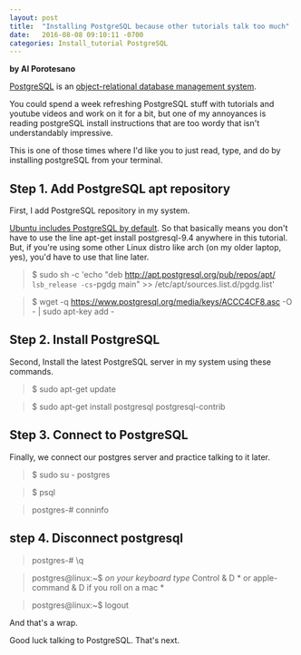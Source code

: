 ```yaml
---
layout: post
title:  "Installing PostgreSQL because other tutorials talk too much"
date:   2016-08-08 09:10:11 -0700
categories: Install_tutorial PostgreSQL
---
```

**by Al Porotesano**

[PostgreSQL](https://en.wikipedia.org/wiki/PostgreSQL) is an [object-relational database management system](https://en.wikipedia.org/wiki/Object-relational_database).

You could spend a week refreshing PostgreSQL stuff with tutorials and youtube videos and work on it for a bit, but one of my annoyances is reading postgreSQL install instructions that are too wordy that isn't understandably impressive.

This is one of those times where I'd like you to just read, type, and do by installing postgreSQL from your terminal. 

## Step 1. Add PostgreSQL apt repository ##

First, I add PostgreSQL repository in my system.

[Ubuntu includes PostgreSQL by default](https://www.postgresql.org/download/linux/ubuntu/). So that basically means you don't have to use the line apt-get install postgresql-9.4 anywhere in this tutorial. But, if you're using some other Linux distro like arch (on my older laptop, yes), you'd have to use that line later.

> $ sudo sh -c 'echo "deb http://apt.postgresql.org/pub/repos/apt/ `lsb_release -cs`-pgdg main" >> /etc/apt/sources.list.d/pgdg.list'
 
> $ wget -q https://www.postgresql.org/media/keys/ACCC4CF8.asc -O - | sudo apt-key add -

## Step 2. Install PostgreSQL ##

Second, Install the latest PostgreSQL server in my system using these commands.

> $ sudo apt-get update
 
> $ sudo apt-get install postgresql postgresql-contrib

## Step 3. Connect to PostgreSQL ##

Finally, we connect our postgres server and practice talking to it later.

> $ sudo su - postgres
 
> $ psql
 
> postgres-# conninfo

## step 4. Disconnect postgresql ##

> postgres-# \q
 
> postgres@linux:~$ *on your keyboard type* Control & D \* or apple-command & D if you roll on a mac \*
 
> postgres@linux:~$ logout

And that's a wrap. 

Good luck talking to PostgreSQL. That's next.
